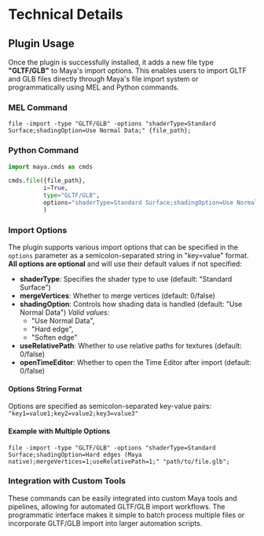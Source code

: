# Technical Details

## Plugin Usage

Once the plugin is successfully installed, it adds a new file type **"GLTF/GLB"** to Maya's import options. This enables users to import GLTF and GLB files directly through Maya's file import system or programmatically using MEL and Python commands.

### MEL Command

```mel
file -import -type "GLTF/GLB" -options "shaderType=Standard Surface;shadingOption=Use Normal Data;" {file_path};
```

### Python Command

```python
import maya.cmds as cmds

cmds.file({file_path}, 
          i=True, 
          type="GLTF/GLB",
          options="shaderType=Standard Surface;shadingOption=Use Normal Data;"
          )
```

### Import Options

The plugin supports various import options that can be specified in the `options` parameter as a semicolon-separated string in "key=value" format. **All options are optional** and will use their default values if not specified:

- **shaderType**: Specifies the shader type to use (default: "Standard Surface")
- **mergeVertices**: Whether to merge vertices (default: 0/false)
- **shadingOption**: Controls how shading data is handled (default: "Use Normal Data")
    *Valid values:* 
    - "Use Normal Data", 
    - "Hard edge", 
    - "Soften edge"
- **useRelativePath**: Whether to use relative paths for textures (default: 0/false)
- **openTimeEditor**: Whether to open the Time Editor after import (default: 0/false)

#### Options String Format
Options are specified as semicolon-separated key-value pairs: `"key1=value1;key2=value2;key3=value3"`

#### Example with Multiple Options
```mel
file -import -type "GLTF/GLB" -options "shaderType=Standard Surface;shadingOption=Hard edges (Maya native);mergeVertices=1;useRelativePath=1;" "path/to/file.glb";
```

### Integration with Custom Tools

These commands can be easily integrated into custom Maya tools and pipelines, allowing for automated GLTF/GLB import workflows. The programmatic interface makes it simple to batch process multiple files or incorporate GLTF/GLB import into larger automation scripts.